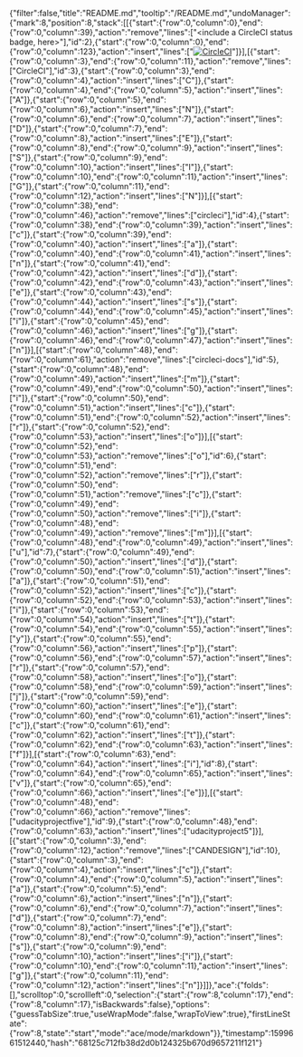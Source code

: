 {"filter":false,"title":"README.md","tooltip":"/README.md","undoManager":{"mark":8,"position":8,"stack":[[{"start":{"row":0,"column":0},"end":{"row":0,"column":39},"action":"remove","lines":["<include a CircleCI status badge, here>"],"id":2},{"start":{"row":0,"column":0},"end":{"row":0,"column":123},"action":"insert","lines":["[![CircleCI](https://circleci.com/gh/circleci/circleci-docs.svg?style=svg)](https://circleci.com/gh/circleci/circleci-docs)"]}],[{"start":{"row":0,"column":3},"end":{"row":0,"column":11},"action":"remove","lines":["CircleCI"],"id":3},{"start":{"row":0,"column":3},"end":{"row":0,"column":4},"action":"insert","lines":["C"]},{"start":{"row":0,"column":4},"end":{"row":0,"column":5},"action":"insert","lines":["A"]},{"start":{"row":0,"column":5},"end":{"row":0,"column":6},"action":"insert","lines":["N"]},{"start":{"row":0,"column":6},"end":{"row":0,"column":7},"action":"insert","lines":["D"]},{"start":{"row":0,"column":7},"end":{"row":0,"column":8},"action":"insert","lines":["E"]},{"start":{"row":0,"column":8},"end":{"row":0,"column":9},"action":"insert","lines":["S"]},{"start":{"row":0,"column":9},"end":{"row":0,"column":10},"action":"insert","lines":["I"]},{"start":{"row":0,"column":10},"end":{"row":0,"column":11},"action":"insert","lines":["G"]},{"start":{"row":0,"column":11},"end":{"row":0,"column":12},"action":"insert","lines":["N"]}],[{"start":{"row":0,"column":38},"end":{"row":0,"column":46},"action":"remove","lines":["circleci"],"id":4},{"start":{"row":0,"column":38},"end":{"row":0,"column":39},"action":"insert","lines":["c"]},{"start":{"row":0,"column":39},"end":{"row":0,"column":40},"action":"insert","lines":["a"]},{"start":{"row":0,"column":40},"end":{"row":0,"column":41},"action":"insert","lines":["n"]},{"start":{"row":0,"column":41},"end":{"row":0,"column":42},"action":"insert","lines":["d"]},{"start":{"row":0,"column":42},"end":{"row":0,"column":43},"action":"insert","lines":["e"]},{"start":{"row":0,"column":43},"end":{"row":0,"column":44},"action":"insert","lines":["s"]},{"start":{"row":0,"column":44},"end":{"row":0,"column":45},"action":"insert","lines":["i"]},{"start":{"row":0,"column":45},"end":{"row":0,"column":46},"action":"insert","lines":["g"]},{"start":{"row":0,"column":46},"end":{"row":0,"column":47},"action":"insert","lines":["n"]}],[{"start":{"row":0,"column":48},"end":{"row":0,"column":61},"action":"remove","lines":["circleci-docs"],"id":5},{"start":{"row":0,"column":48},"end":{"row":0,"column":49},"action":"insert","lines":["m"]},{"start":{"row":0,"column":49},"end":{"row":0,"column":50},"action":"insert","lines":["i"]},{"start":{"row":0,"column":50},"end":{"row":0,"column":51},"action":"insert","lines":["c"]},{"start":{"row":0,"column":51},"end":{"row":0,"column":52},"action":"insert","lines":["r"]},{"start":{"row":0,"column":52},"end":{"row":0,"column":53},"action":"insert","lines":["o"]}],[{"start":{"row":0,"column":52},"end":{"row":0,"column":53},"action":"remove","lines":["o"],"id":6},{"start":{"row":0,"column":51},"end":{"row":0,"column":52},"action":"remove","lines":["r"]},{"start":{"row":0,"column":50},"end":{"row":0,"column":51},"action":"remove","lines":["c"]},{"start":{"row":0,"column":49},"end":{"row":0,"column":50},"action":"remove","lines":["i"]},{"start":{"row":0,"column":48},"end":{"row":0,"column":49},"action":"remove","lines":["m"]}],[{"start":{"row":0,"column":48},"end":{"row":0,"column":49},"action":"insert","lines":["u"],"id":7},{"start":{"row":0,"column":49},"end":{"row":0,"column":50},"action":"insert","lines":["d"]},{"start":{"row":0,"column":50},"end":{"row":0,"column":51},"action":"insert","lines":["a"]},{"start":{"row":0,"column":51},"end":{"row":0,"column":52},"action":"insert","lines":["c"]},{"start":{"row":0,"column":52},"end":{"row":0,"column":53},"action":"insert","lines":["i"]},{"start":{"row":0,"column":53},"end":{"row":0,"column":54},"action":"insert","lines":["t"]},{"start":{"row":0,"column":54},"end":{"row":0,"column":55},"action":"insert","lines":["y"]},{"start":{"row":0,"column":55},"end":{"row":0,"column":56},"action":"insert","lines":["p"]},{"start":{"row":0,"column":56},"end":{"row":0,"column":57},"action":"insert","lines":["r"]},{"start":{"row":0,"column":57},"end":{"row":0,"column":58},"action":"insert","lines":["o"]},{"start":{"row":0,"column":58},"end":{"row":0,"column":59},"action":"insert","lines":["j"]},{"start":{"row":0,"column":59},"end":{"row":0,"column":60},"action":"insert","lines":["e"]},{"start":{"row":0,"column":60},"end":{"row":0,"column":61},"action":"insert","lines":["c"]},{"start":{"row":0,"column":61},"end":{"row":0,"column":62},"action":"insert","lines":["t"]},{"start":{"row":0,"column":62},"end":{"row":0,"column":63},"action":"insert","lines":["f"]}],[{"start":{"row":0,"column":63},"end":{"row":0,"column":64},"action":"insert","lines":["i"],"id":8},{"start":{"row":0,"column":64},"end":{"row":0,"column":65},"action":"insert","lines":["v"]},{"start":{"row":0,"column":65},"end":{"row":0,"column":66},"action":"insert","lines":["e"]}],[{"start":{"row":0,"column":48},"end":{"row":0,"column":66},"action":"remove","lines":["udacityprojectfive"],"id":9},{"start":{"row":0,"column":48},"end":{"row":0,"column":63},"action":"insert","lines":["udacityproject5"]}],[{"start":{"row":0,"column":3},"end":{"row":0,"column":12},"action":"remove","lines":["CANDESIGN"],"id":10},{"start":{"row":0,"column":3},"end":{"row":0,"column":4},"action":"insert","lines":["c"]},{"start":{"row":0,"column":4},"end":{"row":0,"column":5},"action":"insert","lines":["a"]},{"start":{"row":0,"column":5},"end":{"row":0,"column":6},"action":"insert","lines":["n"]},{"start":{"row":0,"column":6},"end":{"row":0,"column":7},"action":"insert","lines":["d"]},{"start":{"row":0,"column":7},"end":{"row":0,"column":8},"action":"insert","lines":["e"]},{"start":{"row":0,"column":8},"end":{"row":0,"column":9},"action":"insert","lines":["s"]},{"start":{"row":0,"column":9},"end":{"row":0,"column":10},"action":"insert","lines":["i"]},{"start":{"row":0,"column":10},"end":{"row":0,"column":11},"action":"insert","lines":["g"]},{"start":{"row":0,"column":11},"end":{"row":0,"column":12},"action":"insert","lines":["n"]}]]},"ace":{"folds":[],"scrolltop":0,"scrollleft":0,"selection":{"start":{"row":8,"column":17},"end":{"row":8,"column":17},"isBackwards":false},"options":{"guessTabSize":true,"useWrapMode":false,"wrapToView":true},"firstLineState":{"row":8,"state":"start","mode":"ace/mode/markdown"}},"timestamp":1599661512440,"hash":"68125c712fb38d2d0b124325b670d9657211f121"}